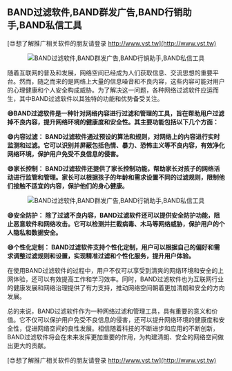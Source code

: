 ## **BAND过滤软件,BAND群发广告,BAND行销助手,BAND私信工具**

[😍想了解推广相关软件的朋友请登录 http://www.vst.tw](http://www.vst.tw)

 <center><img src="https://vst.tw/MP4/tuiguang/png/6.png" alt="BAND过滤软件,BAND群发广告,BAND行销助手,BAND私信工具"></center>

随着互联网的普及和发展，网络空间已经成为人们获取信息、交流思想的重要平台。然而，随之而来的是网络上大量的信息噪音和不良内容，这些内容可能对用户的心理健康和个人安全构成威胁。为了解决这一问题，各种网络过滤软件应运而生，其中BAND过滤软件以其独特的功能和优势备受关注。

**😄BAND过滤软件是一种针对网络内容进行过滤和管理的工具，旨在帮助用户过滤掉不良内容，提升网络环境的健康度和安全性。其主要功能包括以下几个方面：**

**😄内容过滤： BAND过滤软件通过预设的算法和规则，对网络上的内容进行实时监测和过滤。它可以识别并屏蔽包括色情、暴力、恐怖主义等不良内容，有效净化网络环境，保护用户免受不良信息的侵害。**

**😄家长控制： BAND过滤软件还提供了家长控制功能，帮助家长对孩子的网络活动进行监管和管理。家长可以根据孩子的年龄和需求设置不同的过滤规则，限制他们接触不适宜的内容，保护他们的身心健康。**

 <center><img src="https://vst.tw/MP4/tuiguang/png/2.png" alt="BAND过滤软件,BAND群发广告,BAND行销助手,BAND私信工具"></center>

**😄安全防护： 除了过滤不良内容，BAND过滤软件还可以提供安全防护功能，阻止恶意软件和网络攻击。它可以检测并拦截病毒、木马等网络威胁，保护用户的个人隐私和数据安全。**

**😄个性化定制： BAND过滤软件支持个性化定制，用户可以根据自己的偏好和需求调整过滤规则和设置，实现精准过滤和个性化服务，提升用户体验。**

在使用BAND过滤软件的过程中，用户不仅可以享受到清爽的网络环境和安全的上网体验，还可以有效提高工作和学习效率。同时，BAND过滤软件也为互联网行业的健康发展和网络治理提供了有力支持，推动网络空间朝着更加清朗和安全的方向发展。

总的来说，BAND过滤软件作为一种网络过滤和管理工具，具有重要的意义和价值。它不仅可以保护用户免受不良信息的侵害，还可以提升网络环境的健康度和安全性，促进网络空间的良性发展。相信随着科技的不断进步和应用的不断创新，BAND过滤软件将会在未来发挥更加重要的作用，为构建清朗、安全的网络空间做出更大的贡献。

[😍想了解推广相关软件的朋友请登录 http://www.vst.tw](http://www.vst.tw)



